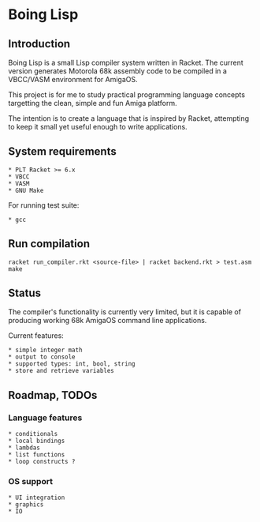 # Boing Lisp

## Introduction

Boing Lisp is a small Lisp compiler system written in Racket. The current version
generates Motorola 68k assembly code to be compiled in a VBCC/VASM environment
for AmigaOS.

This project is for me to study practical programming language concepts targetting
the clean, simple and fun Amiga platform.

The intention is to create a language that is inspired by Racket, attempting to
keep it small yet useful enough to write applications.

## System requirements

    * PLT Racket >= 6.x
    * VBCC
    * VASM
    * GNU Make

For running test suite:

    * gcc

## Run compilation

```
racket run_compiler.rkt <source-file> | racket backend.rkt > test.asm
make
```

## Status

The compiler's functionality is currently very limited, but it is capable of
producing working 68k AmigaOS command line applications.

Current features:

    * simple integer math
    * output to console
    * supported types: int, bool, string
    * store and retrieve variables

## Roadmap, TODOs

### Language features

    * conditionals
    * local bindings
    * lambdas
    * list functions
    * loop constructs ?

### OS support

    * UI integration
    * graphics
    * IO
